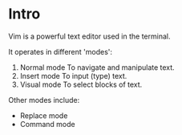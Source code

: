 # Intro

Vim is a powerful text editor used in the terminal.

It operates in different 'modes':
1. Normal mode
To navigate and manipulate text.
2. Insert mode
To input (type) text.
3. Visual mode
To select blocks of text.

Other modes include:
* Replace mode
* Command mode

